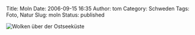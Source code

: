Title: Moln
Date: 2006-09-15 16:35
Author: tom
Category: Schweden
Tags: Foto, Natur
Slug: moln
Status: published

![Wolken über der
Ostseeküste](http://www.fiket.de/pic/moln.jpg "Wolken über der Ostseeküste")

